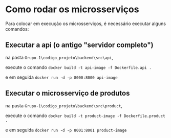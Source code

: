 # Como rodar os microsserviços
Para colocar em execução os microsserviços, é necessário executar alguns comandos:

## Executar a api (o antigo "servidor completo")

na pasta
```Grupo-1\codigo_projeto\backend\src\api```,

execute o comando 
```docker build -t api-image -f Dockerfile.api .```

e em seguida 
```docker run -d -p 8000:8000 api-image```

## Executar o microsserviço de produtos

na pasta
```Grupo-1\codigo_projeto\backend\src\product```,

execute o comando 
```docker build -t product-image -f Dockerfile.product .```

e em seguida 
```docker run -d -p 8001:8001 product-image```